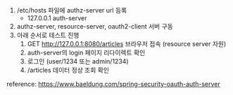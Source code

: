 1. /etc/hosts 파일에 authz-server url 등록
   - 127.0.0.1 auth-server
2. authz-server, resource-server, oauth2-client 서버 구동
3. 아래 순서로 테스트 진행
   1. GET http://127.0.0.1:8080/articles 브라우저 접속 (resource server 자원)
   2. auth-server의 login 페이지 리다이렉트 확인
   3. 로그인 (user/1234 또는 admin/1234)
   4. /articles 데이터 정상 조회 확인

reference: https://www.baeldung.com/spring-security-oauth-auth-server